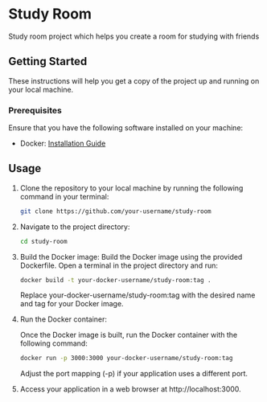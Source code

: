 # Study Room

Study room project which helps you create a room for studying with friends

## Getting Started

These instructions will help you get a copy of the project up and running on your local machine.

### Prerequisites

Ensure that you have the following software installed on your machine:

- Docker: [Installation Guide](https://docs.docker.com/get-docker/)

## Usage

1. Clone the repository to your local machine by running the following command in your terminal:

   ```bash
   git clone https://github.com/your-username/study-room
    ```


2. Navigate to the project directory:
     ```bash
    cd study-room
    ```


3. Build the Docker image:
   Build the Docker image using the provided Dockerfile. Open a terminal in the project directory and run:
   ```bash
   docker build -t your-docker-username/study-room:tag .
    ```
   Replace your-docker-username/study-room:tag with the desired name and tag for your Docker image.


4. Run the Docker container:

   Once the Docker image is built, run the Docker container with the following command:
    ```bash
   docker run -p 3000:3000 your-docker-username/study-room:tag
    ```
   Adjust the port mapping (-p) if your application uses a different port.


5. Access your application in a web browser at http://localhost:3000.
